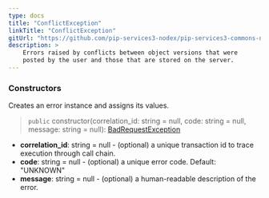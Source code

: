```yaml
---
type: docs
title: "ConflictException"
linkTitle: "ConflictException"
gitUrl: "https://github.com/pip-services3-nodex/pip-services3-commons-nodex"
description: >
    Errors raised by conflicts between object versions that were
    posted by the user and those that are stored on the server.
---
```



### Constructors
Creates an error instance and assigns its values.

> `public` constructor(correlation_id: string = null, code: string = null, message: string = null): [BadRequestException]()

- **correlation_id**: string = null - (optional) a unique transaction id to trace execution through call chain.
- **code**: string = null - (optional) a unique error code. Default: "UNKNOWN"
- **message**: string = null - (optional) a human-readable description of the error.

